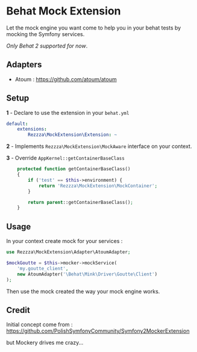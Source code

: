 # Behat Mock Extension

Let the mock engine you want come to help you in your behat tests by mocking the Symfony services.

*Only Behat 2 supported for now*.

## Adapters

* Atoum : https://github.com/atoum/atoum

## Setup

**1** - Declare to use the extension in your `behat.yml`

```yml
default:
    extensions:
        Rezzza\MockExtension\Extension: ~
```

**2** - Implements `Rezzza\MockExtension\MockAware` interface on your context.

**3** - Override `AppKernel::getContainerBaseClass`
```php
    protected function getContainerBaseClass()
    {
        if ('test' == $this->environment) {
            return 'Rezzza\MockExtension\MockContainer';
        }

        return parent::getContainerBaseClass();
    }
```

## Usage

In your context create mock for your services :
```php
use Rezzza\MockExtension\Adapter\AtoumAdapter;

$mockGoutte = $this->mocker->mockService(
    'my.goutte_client',
    new AtoumAdapter('\Behat\Mink\Driver\Goutte\Client')
);
```

Then use the mock created the way your mock engine works.

## Credit

Initial concept come from : https://github.com/PolishSymfonyCommunity/Symfony2MockerExtension

but Mockery drives me crazy...
